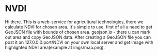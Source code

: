 # NVDI
Hi there.
This is a web-service for agricultural technologies, there we calculate NDVI for chosen area.
It's simple to use, first of all u need to get GeoJSON file with bounds of chosen area.
geojson.io - there u can mark out area and copy GeoJSON data.
After creating a GeoJSON file you can post it on 127.0.0.0:port/NDVI on your own local server and get image with highlighted NDVI area(example at imgs/map.png).
